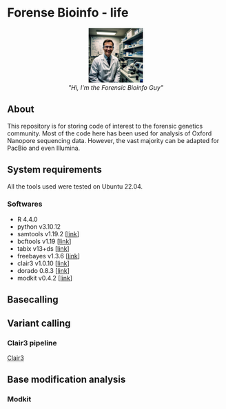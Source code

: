 # Forense Bioinfo - life

<p align="center">
  <img src="https://github.com/marceelrf/ForenseBioinfo_life/blob/main/WhatsApp%20Image%202025-02-05%20at%2009.36.37.jpeg" alt = "Forensic Guy" style="width:25%; height:auto;">
  <br>
  <em>"Hi, I'm the Forensic Bioinfo Guy"</em>
</p>

## About

This repository is for storing code of interest to the forensic genetics community. Most of the code here has been used for analysis of Oxford Nanopore sequencing data. However, the vast majority can be adapted for PacBio and even Illumina.

## System requirements

All the tools used were tested on Ubuntu 22.04.

### Softwares

- R 4.4.0
- python v3.10.12
- samtools v1.19.2 [[link](https://www.htslib.org/)]
- bcftools v1.19 [[link](https://www.htslib.org/)]
- tabix v13+ds [[link](https://www.htslib.org/)]
- freebayes v1.3.6 [[link](https://github.com/freebayes/freebayes)]
- clair3 v1.0.10 [[link](https://github.com/HKU-BAL/Clair3)]
- dorado 0.8.3 [[link](https://github.com/nanoporetech/dorado)]
- modkit v0.4.2 [[link](https://github.com/nanoporetech/modkit)]

## Basecalling

## Variant calling

### Clair3 pipeline
[Clair3](https://github.com/marceelrf/ForenseBioinfo_life/tree/main/clair3)

## Base modification analysis

### Modkit

